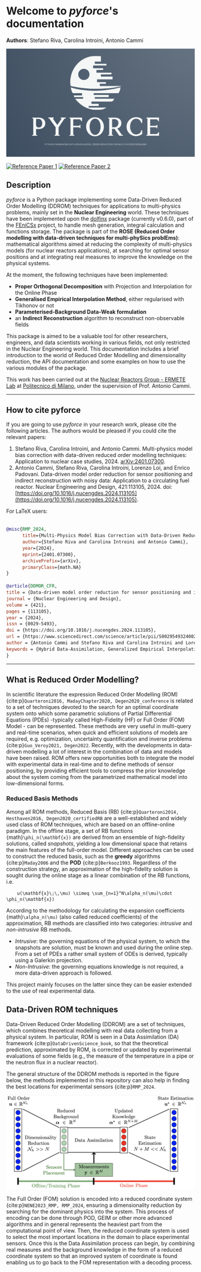 # Welcome to *pyforce*'s documentation

**Authors**: Stefano Riva, Carolina Introini, Antonio Cammi

![pyforce](images/immy_pyforce2.png)

[![Reference Paper 1](https://img.shields.io/badge/Reference%20Paper%201-arXiv:%202401.07300-gray?labelColor=blue&style=flat&link=https://arxiv.org/abs/2401.07300)](https://arxiv.org/abs/2401.07300) [![Reference Paper 2](https://img.shields.io/badge/Reference%20Paper%202-10.1016/j.nucengdes.2024.113105-gray?labelColor=blue&style=flat&link=https://www.sciencedirect.com/science/article/pii/S002954932400205X)](https://www.sciencedirect.com/science/article/pii/S002954932400205X)


## Description

*pyforce* is a Python package implementing some Data-Driven Reduced Order Modelling (DDROM) techniques for applications to multi-physics problems, mainly set in the **Nuclear Engineering** world. These techniques have been implemented upon the [dolfinx](https://github.com/FEniCS/dolfinx) package (currently v0.6.0), part of the [FEniCSx](https://fenicsproject.org/) project, to handle mesh generation, integral calculation and functions storage. The package is part of the **ROSE (Reduced Order modelling with data-driven techniques for multi-phySics problEms)**: mathematical algorithms aimed at reducing the complexity of multi-physics models (for nuclear reactors applications), at searching for optimal sensor positions and at integrating real measures to improve the knowledge on the physical systems.

At the moment, the following techniques have been implemented:

- **Proper Orthogonal Decomposition** with Projection and Interpolation for the Online Phase
- **Generalised Empirical Interpolation Method**, either regularised with Tikhonov or not
- **Parameterised-Background Data-Weak formulation**
- an **Indirect Reconstruction** algorithm to reconstruct non-observable fields

This package is aimed to be a valuable tool for other researchers, engineers, and data scientists working in various fields, not only restricted in the Nuclear Engineering world. This documentation includes a brief introduction to the world of Reduced Order Modelling and dimensionality reduction, the API documentation and some examples on how to use the various modules of the package.

This work has been carried out at the [Nuclear Reactors Group - ERMETE Lab](https://github.com/ERMETE-Lab) at [Politecnico di Milano](https://polimi.it), under the supervision of Prof. Antonio Cammi.

---

## How to cite pyforce

If you are going to use *pyforce* in your research work, please cite the following articles. 
The authors would be pleased if you could cite the relevant papers:

1. Stefano Riva, Carolina Introini, and Antonio Cammi. Multi-physics model bias correction with data-driven reduced order modelling techniques: Application to nuclear case studies, 2024. [arXiv:2401.07300](http://arxiv.org/abs/2401.07300).
2. Antonio Cammi, Stefano Riva, Carolina Introini, Lorenzo Loi, and Enrico Padovani. Data-driven model order reduction for sensor positioning and indirect reconstruction with noisy data: Application to a circulating fuel reactor. Nuclear Engineering and Design, 421:113105, 2024. doi:[https://doi.org/10.1016/j.nucengdes.2024.113105](https://doi.org/10.1016/j.nucengdes.2024.113105).

For LaTeX users:

```bibtex

@misc{RMP_2024,
      title={Multi-Physics Model Bias Correction with Data-Driven Reduced Order Modelling Techniques: Application to Nuclear Case Studies}, 
      author={Stefano Riva and Carolina Introini and Antonio Cammi},
      year={2024},
      eprint={2401.07300},
      archivePrefix={arXiv},
      primaryClass={math.NA}
}

@article{DDMOR_CFR,
title = {Data-driven model order reduction for sensor positioning and indirect reconstruction with noisy data: Application to a Circulating Fuel Reactor},
journal = {Nuclear Engineering and Design},
volume = {421},
pages = {113105},
year = {2024},
issn = {0029-5493},
doi = {https://doi.org/10.1016/j.nucengdes.2024.113105},
url = {https://www.sciencedirect.com/science/article/pii/S002954932400205X},
author = {Antonio Cammi and Stefano Riva and Carolina Introini and Lorenzo Loi and Enrico Padovani},
keywords = {Hybrid Data-Assimilation, Generalized Empirical Interpolation Method, Indirect Reconstruction, Sensors positioning, Molten Salt Fast Reactor, Noisy data},
}

```

---

## What is Reduced Order Modelling?
In scientific literature the expression Reduced Order Modelling (ROM) {cite:p}`Quarteroni2016, MadayChapter2020, Degen2020_conference` is related to a set of techniques devoted to the search for an optimal coordinate system onto which some parametric solutions of Partial Differential Equations (PDEs) -typically called High-Fidelity (HF) or Full Order (FOM) Model - can be represented. These methods are very useful in multi-query and real-time scenarios, when quick and efficient solutions of models are required, e.g. optimization, uncertainty quantification and inverse problems {cite:p}`Guo_Veroy2021, Degen2022`. Recently, with the developments in data-driven modelling a lot of interest in the combination of data and models have been raised. ROM offers new opportunities both to integrate the model with experimental data in real-time and to define methods of sensor positioning, by providing efficient tools to compress the prior knowledge about the system coming from the parametrized mathematical model into low-dimensional forms. 

### Reduced Basis Methods
Among all ROM methods, Reduced Basis (RB) {cite:p}`Quarteroni2014, Hesthaven2016, Degen2020_certifiedRB` are a well-established and widely used class of ROM techniques, which are based on an offline-online paradigm. In the offline stage, a set of RB functions {math}`\phi_n(\mathbf{x})` are derived from an ensemble of high-fidelity solutions, called *snapshots*, yielding a low dimensional space that retains the main features of the full-order model. Different approaches can be used to construct the reduced basis, such as the **greedy** algorithms {cite:p}`Maday2006` and the **POD** {cite:p}`Berkooz1993`. Regardless of the construction strategy, an approximation of the high-fidelity solution is sought during the online stage as a linear combination of the RB functions, i.e.

```{math}
    u(\mathbf{x}\;\,\mu) \simeq \sum_{n=1}^N\alpha_n(\mu)\cdot \phi_n(\mathbf{x})
```

According to the methodology for calculating the expansion coefficients {math}`\alpha_n(\mu)` (also called reduced coefficients) of the approximation, RB methods are classified into two categories: *intrusive* and *non-intrusive* RB methods.

- *Intrusive*: the governing equations of the physical system, to which the snapshots are solution, must be known and used during the online step. From a set of PDEs a rather small system of ODEs is derived, typically using a Galerkin projection.
- *Non-Intrusive*: the governing equations knowledge is not required, a more data-driven approach is followed.

This project mainly focuses on the latter since they can be easier extended to the use of real experimental data.

## Data-Driven ROM techniques

Data-Driven Reduced Order Modelling (DDROM) are a set of techniques, which combines theoretical modelling with real data collecting from a physical system. In particular, ROM is seen in a Data Assimilation (DA) framework {cite:p}`DataDrivenScience_book`, so that the theoretical prediction, approximated by ROM, is corrected or updated by experimental evaluations of some fields (e.g., the measure of the temperature in a pipe or the neutron flux in a nuclear reactor).

The general structure of the DDROM methods is reported in the figure below, the methods implemented in this repository can also help in finding the best locations for experimental sensors {cite:p}`RMP_2024`.

![pyforce](images/DA_ROM.png)

The Full Order (FOM) solution is encoded into a reduced coordinate system {cite:p}`NENE2023_RMP, RMP_2024`, ensuring a dimensionality reduction by searching for the dominant physics into the system. This process of encoding can be done through POD, GEIM or other more advanced algorithms and in general represents the heaviest part from the computational point of view. Then, the reduced coordinate system is used to select the most important locations in the domain to place experimental sensors.
Once this is the Data Assimilation process can begin, by combining real measures and the background knowledge in the form of a reduced coordinate system so that an improved system of coordinate is found enabling us to go back to the FOM representation with a decoding process.